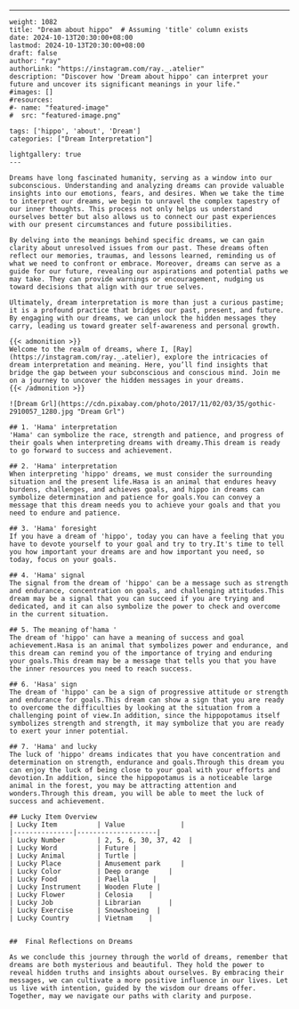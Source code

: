 ---
    weight: 1082
    title: "Dream about hippo"  # Assuming 'title' column exists
    date: 2024-10-13T20:30:00+08:00
    lastmod: 2024-10-13T20:30:00+08:00
    draft: false
    author: "ray"
    authorLink: "https://instagram.com/ray._.atelier"
    description: "Discover how 'Dream about hippo' can interpret your future and uncover its significant meanings in your life."
    #images: []
    #resources:
    #- name: "featured-image"
    #  src: "featured-image.png"
    
    tags: ['hippo', 'about', 'Dream']
    categories: ["Dream Interpretation"]
    
    lightgallery: true
    ---
    
    Dreams have long fascinated humanity, serving as a window into our subconscious. Understanding and analyzing dreams can provide valuable insights into our emotions, fears, and desires. When we take the time to interpret our dreams, we begin to unravel the complex tapestry of our inner thoughts. This process not only helps us understand ourselves better but also allows us to connect our past experiences with our present circumstances and future possibilities.
    
    By delving into the meanings behind specific dreams, we can gain clarity about unresolved issues from our past. These dreams often reflect our memories, traumas, and lessons learned, reminding us of what we need to confront or embrace. Moreover, dreams can serve as a guide for our future, revealing our aspirations and potential paths we may take. They can provide warnings or encouragement, nudging us toward decisions that align with our true selves.
    
    Ultimately, dream interpretation is more than just a curious pastime; it is a profound practice that bridges our past, present, and future. By engaging with our dreams, we can unlock the hidden messages they carry, leading us toward greater self-awareness and personal growth.
    
    {{< admonition >}}
    Welcome to the realm of dreams, where I, [Ray](https://instagram.com/ray._.atelier), explore the intricacies of dream interpretation and meaning. Here, you’ll find insights that bridge the gap between your subconscious and conscious mind. Join me on a journey to uncover the hidden messages in your dreams.
    {{< /admonition >}}
    
    ![Dream Grl](https://cdn.pixabay.com/photo/2017/11/02/03/35/gothic-2910057_1280.jpg "Dream Grl")
    
    ## 1. 'Hama' interpretation
    'Hama' can symbolize the race, strength and patience, and progress of their goals when interpreting dreams with dreamy.This dream is ready to go forward to success and achievement.
    
    ## 2. 'Hama' interpretation
    When interpreting 'hippo' dreams, we must consider the surrounding situation and the present life.Hasa is an animal that endures heavy burdens, challenges, and achieves goals, and hippo in dreams can symbolize determination and patience for goals.You can convey a message that this dream needs you to achieve your goals and that you need to endure and patience.
    
    ## 3. 'Hama' foresight
    If you have a dream of 'hippo', today you can have a feeling that you have to devote yourself to your goal and try to try.It's time to tell you how important your dreams are and how important you need, so today, focus on your goals.
    
    ## 4. 'Hama' signal
    The signal from the dream of 'hippo' can be a message such as strength and endurance, concentration on goals, and challenging attitudes.This dream may be a signal that you can succeed if you are trying and dedicated, and it can also symbolize the power to check and overcome in the current situation.
    
    ## 5. The meaning of'hama '
    The dream of 'hippo' can have a meaning of success and goal achievement.Hasa is an animal that symbolizes power and endurance, and this dream can remind you of the importance of trying and enduring your goals.This dream may be a message that tells you that you have the inner resources you need to reach success.
    
    ## 6. 'Hasa' sign
    The dream of 'hippo' can be a sign of progressive attitude or strength and endurance for goals.This dream can show a sign that you are ready to overcome the difficulties by looking at the situation from a challenging point of view.In addition, since the hippopotamus itself symbolizes strength and strength, it may symbolize that you are ready to exert your inner potential.
    
    ## 7. 'Hama' and lucky
    The luck of 'hippo' dreams indicates that you have concentration and determination on strength, endurance and goals.Through this dream you can enjoy the luck of being close to your goal with your efforts and devotion.In addition, since the hippopotamus is a noticeable large animal in the forest, you may be attracting attention and wonders.Through this dream, you will be able to meet the luck of success and achievement.
    
    ## Lucky Item Overview
    | Lucky Item          | Value              |
    |---------------|--------------------|
    | Lucky Number        | 2, 5, 6, 30, 37, 42  |
    | Lucky Word          | Future |
    | Lucky Animal        | Turtle |
    | Lucky Place         | Amusement park     |
    | Lucky Color         | Deep orange     |
    | Lucky Food          | Paella      |
    | Lucky Instrument    | Wooden Flute |
    | Lucky Flower        | Celosia    |
    | Lucky Job           | Librarian       |
    | Lucky Exercise      | Snowshoeing  |
    | Lucky Country       | Vietnam    |
    
    
    ##  Final Reflections on Dreams
    
    As we conclude this journey through the world of dreams, remember that dreams are both mysterious and beautiful. They hold the power to reveal hidden truths and insights about ourselves. By embracing their messages, we can cultivate a more positive influence in our lives. Let us live with intention, guided by the wisdom our dreams offer. Together, may we navigate our paths with clarity and purpose.
    